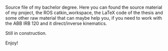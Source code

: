 Source file of my bachelor degree. 
Here you can found the source material of my project, the ROS catkin_workspace,
the LaTeX code of the thesis and 
some other raw material that can maybe 
help you, if you need to work with the ABB IRB 120 and it direct/inverse kinematics.

Still in construction.


Enjoy!
